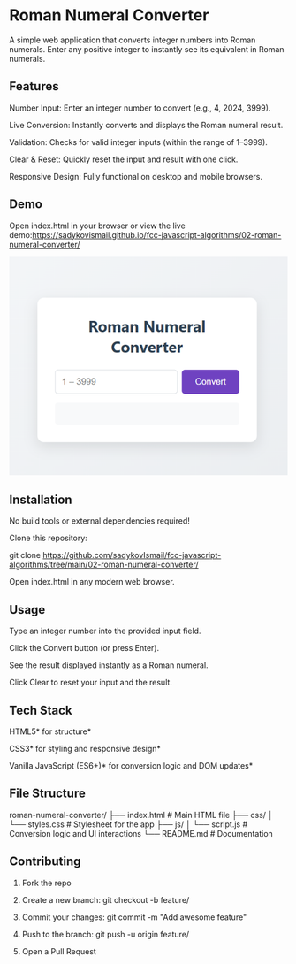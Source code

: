 # Roman Numeral Converter

A simple web application that converts integer numbers into Roman numerals. Enter any positive integer to instantly see its equivalent in Roman numerals.

## Features

Number Input: Enter an integer number to convert (e.g., 4, 2024, 3999).

Live Conversion: Instantly converts and displays the Roman numeral result.

Validation: Checks for valid integer inputs (within the range of 1–3999).

Clear & Reset: Quickly reset the input and result with one click.

Responsive Design: Fully functional on desktop and mobile browsers.

## Demo

Open index.html in your browser or view the live demo:https://sadykovismail.github.io/fcc-javascript-algorithms/02-roman-numeral-converter/

![Screenshot of the Palindrome Checker](./screenshot.png)

## Installation

No build tools or external dependencies required!

Clone this repository:

git clone https://github.com/sadykovIsmail/fcc-javascript-algorithms/tree/main/02-roman-numeral-converter/

Open index.html in any modern web browser.

## Usage

Type an integer number into the provided input field.

Click the Convert button (or press Enter).

See the result displayed instantly as a Roman numeral.

Click Clear to reset your input and the result.

## Tech Stack

HTML5* for structure*

CSS3* for styling and responsive design*

Vanilla JavaScript (ES6+)* for conversion logic and DOM updates*

## File Structure
roman-numeral-converter/
├── index.html            # Main HTML file
├── css/
│   └── styles.css        # Stylesheet for the app
├── js/
│   └── script.js         # Conversion logic and UI interactions
└── README.md             # Documentation

## Contributing
1) Fork the repo

2) Create a new branch:
git checkout -b feature/<your-branch-name>

3) Commit your changes:
git commit -m "Add awesome feature"

4) Push to the branch:
git push -u origin feature/<your-branch-name>

5) Open a Pull Request